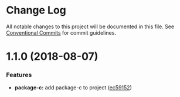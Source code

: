 # Change Log

All notable changes to this project will be documented in this file.
See [Conventional Commits](https://conventionalcommits.org) for commit guidelines.

<a name="1.1.0"></a>
# 1.1.0 (2018-08-07)


### Features

* **package-c:** add package-c to project ([ec59152](https://github.com/chrisslater/changelog-parsing-demo/commit/ec59152))
